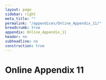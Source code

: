 ```yaml
---
layout: page
sidebar: right
meta_title: ""
permalink: "/appendices/Online_Appendix_11/"
breadcrumb: true
appendix: Online_Appendix_11
header: no
subheadline: no
construction: true
---
```

<h1>Online Appendix 11</h1>
